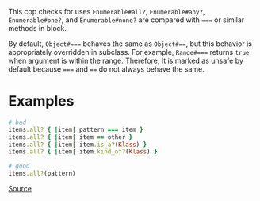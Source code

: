 
This cop checks for uses `Enumerable#all?`, `Enumerable#any?`, `Enumerable#one?`,
and `Enumerable#none?` are compared with `===` or similar methods in block.

By default, `Object#===` behaves the same as `Object#==`, but this
behavior is appropriately overridden in subclass. For example,
`Range#===` returns `true` when argument is within the range.
Therefore, It is marked as unsafe by default because `===` and `==`
do not always behave the same.

# Examples

```ruby
# bad
items.all? { |item| pattern === item }
items.all? { |item| item == other }
items.all? { |item| item.is_a?(Klass) }
items.all? { |item| item.kind_of?(Klass) }

# good
items.all?(pattern)
```

[Source](http://www.rubydoc.info/gems/rubocop/RuboCop/Cop/Performance/RedundantEqualityComparisonBlock)